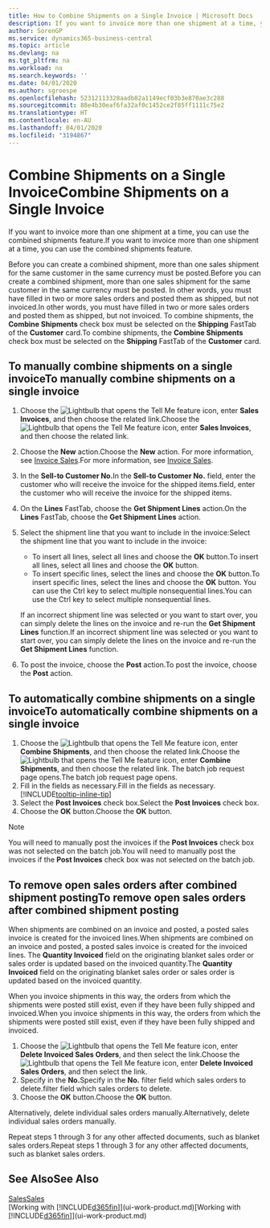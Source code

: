 ```yaml
---
title: How to Combine Shipments on a Single Invoice | Microsoft Docs
description: If you want to invoice more than one shipment at a time, you can use the combined shipments feature.
author: SorenGP
ms.service: dynamics365-business-central
ms.topic: article
ms.devlang: na
ms.tgt_pltfrm: na
ms.workload: na
ms.search.keywords: ''
ms.date: 04/01/2020
ms.author: sgroespe
ms.openlocfilehash: 52312113328aadb82a1149ecf03b3e870ae3c288
ms.sourcegitcommit: 88e4b30eaf6fa32af0c1452ce2f85ff1111c75e2
ms.translationtype: HT
ms.contentlocale: en-AU
ms.lasthandoff: 04/01/2020
ms.locfileid: "3194867"
---
```

# <a name="combine-shipments-on-a-single-invoice"></a><span data-ttu-id="c7b88-103">Combine Shipments on a Single Invoice</span><span class="sxs-lookup"><span data-stu-id="c7b88-103">Combine Shipments on a Single Invoice</span></span>
<span data-ttu-id="c7b88-104">If you want to invoice more than one shipment at a time, you can use the combined shipments feature.</span><span class="sxs-lookup"><span data-stu-id="c7b88-104">If you want to invoice more than one shipment at a time, you can use the combined shipments feature.</span></span>  

 <span data-ttu-id="c7b88-105">Before you can create a combined shipment, more than one sales shipment for the same customer in the same currency must be posted.</span><span class="sxs-lookup"><span data-stu-id="c7b88-105">Before you can create a combined shipment, more than one sales shipment for the same customer in the same currency must be posted.</span></span> <span data-ttu-id="c7b88-106">In other words, you must have filled in two or more sales orders and posted them as shipped, but not invoiced.</span><span class="sxs-lookup"><span data-stu-id="c7b88-106">In other words, you must have filled in two or more sales orders and posted them as shipped, but not invoiced.</span></span> <span data-ttu-id="c7b88-107">To combine shipments, the **Combine Shipments** check box must be selected on the **Shipping** FastTab of the **Customer** card.</span><span class="sxs-lookup"><span data-stu-id="c7b88-107">To combine shipments, the **Combine Shipments** check box must be selected on the **Shipping** FastTab of the **Customer** card.</span></span>  

## <a name="to-manually-combine-shipments-on-a-single-invoice"></a><span data-ttu-id="c7b88-108">To manually combine shipments on a single invoice</span><span class="sxs-lookup"><span data-stu-id="c7b88-108">To manually combine shipments on a single invoice</span></span>  
1. <span data-ttu-id="c7b88-109">Choose the ![Lightbulb that opens the Tell Me feature](media/ui-search/search_small.png "Tell me what you want to do") icon, enter **Sales Invoices**, and then choose the related link.</span><span class="sxs-lookup"><span data-stu-id="c7b88-109">Choose the ![Lightbulb that opens the Tell Me feature](media/ui-search/search_small.png "Tell me what you want to do") icon, enter **Sales Invoices**, and then choose the related link.</span></span>  
2. <span data-ttu-id="c7b88-110">Choose the **New** action.</span><span class="sxs-lookup"><span data-stu-id="c7b88-110">Choose the **New** action.</span></span> <span data-ttu-id="c7b88-111">For more information, see [Invoice Sales](sales-how-invoice-sales.md).</span><span class="sxs-lookup"><span data-stu-id="c7b88-111">For more information, see [Invoice Sales](sales-how-invoice-sales.md).</span></span>
3. <span data-ttu-id="c7b88-112">In the **Sell-to Customer No.**</span><span class="sxs-lookup"><span data-stu-id="c7b88-112">In the **Sell-to Customer No.**</span></span> <span data-ttu-id="c7b88-113">field, enter the customer who will receive the invoice for the shipped items.</span><span class="sxs-lookup"><span data-stu-id="c7b88-113">field, enter the customer who will receive the invoice for the shipped items.</span></span>  
4. <span data-ttu-id="c7b88-114">On the **Lines** FastTab, choose the **Get Shipment Lines** action.</span><span class="sxs-lookup"><span data-stu-id="c7b88-114">On the **Lines** FastTab, choose the **Get Shipment Lines** action.</span></span>  
5. <span data-ttu-id="c7b88-115">Select the shipment line that you want to include in the invoice:</span><span class="sxs-lookup"><span data-stu-id="c7b88-115">Select the shipment line that you want to include in the invoice:</span></span>  

    - <span data-ttu-id="c7b88-116">To insert all lines, select all lines and choose the **OK** button.</span><span class="sxs-lookup"><span data-stu-id="c7b88-116">To insert all lines, select all lines and choose the **OK** button.</span></span>  
    - <span data-ttu-id="c7b88-117">To insert specific lines, select the lines and choose the **OK** button.</span><span class="sxs-lookup"><span data-stu-id="c7b88-117">To insert specific lines, select the lines and choose the **OK** button.</span></span> <span data-ttu-id="c7b88-118">You can use the Ctrl key to select multiple nonsequential lines.</span><span class="sxs-lookup"><span data-stu-id="c7b88-118">You can use the Ctrl key to select multiple nonsequential lines.</span></span>  

    <span data-ttu-id="c7b88-119">If an incorrect shipment line was selected or you want to start over, you can simply delete the lines on the invoice and re-run the **Get Shipment Lines** function.</span><span class="sxs-lookup"><span data-stu-id="c7b88-119">If an incorrect shipment line was selected or you want to start over, you can simply delete the lines on the invoice and re-run the **Get Shipment Lines** function.</span></span>  
7. <span data-ttu-id="c7b88-120">To post the invoice, choose the **Post** action.</span><span class="sxs-lookup"><span data-stu-id="c7b88-120">To post the invoice, choose the **Post** action.</span></span>  

## <a name="to-automatically-combine-shipments-on-a-single-invoice"></a><span data-ttu-id="c7b88-121">To automatically combine shipments on a single invoice</span><span class="sxs-lookup"><span data-stu-id="c7b88-121">To automatically combine shipments on a single invoice</span></span>  
1. <span data-ttu-id="c7b88-122">Choose the ![Lightbulb that opens the Tell Me feature](media/ui-search/search_small.png "Tell me what you want to do") icon, enter **Combine Shipments**, and then choose the related link.</span><span class="sxs-lookup"><span data-stu-id="c7b88-122">Choose the ![Lightbulb that opens the Tell Me feature](media/ui-search/search_small.png "Tell me what you want to do") icon, enter **Combine Shipments**, and then choose the related link.</span></span> <span data-ttu-id="c7b88-123">The batch job request page opens.</span><span class="sxs-lookup"><span data-stu-id="c7b88-123">The batch job request page opens.</span></span>  
2. <span data-ttu-id="c7b88-124">Fill in the fields as necessary.</span><span class="sxs-lookup"><span data-stu-id="c7b88-124">Fill in the fields as necessary.</span></span> [!INCLUDE[tooltip-inline-tip](includes/tooltip-inline-tip_md.md)]
3. <span data-ttu-id="c7b88-125">Select the **Post Invoices** check box.</span><span class="sxs-lookup"><span data-stu-id="c7b88-125">Select the **Post Invoices** check box.</span></span>  
4.  <span data-ttu-id="c7b88-126">Choose the **OK** button.</span><span class="sxs-lookup"><span data-stu-id="c7b88-126">Choose the **OK** button.</span></span>  

> [!NOTE]  
>  <span data-ttu-id="c7b88-127">You will need to manually post the invoices if the **Post Invoices** check box was not selected on the batch job.</span><span class="sxs-lookup"><span data-stu-id="c7b88-127">You will need to manually post the invoices if the **Post Invoices** check box was not selected on the batch job.</span></span>  

## <a name="to-remove-open-sales-orders-after-combined-shipment-posting"></a><span data-ttu-id="c7b88-128">To remove open sales orders after combined shipment posting</span><span class="sxs-lookup"><span data-stu-id="c7b88-128">To remove open sales orders after combined shipment posting</span></span> 
<span data-ttu-id="c7b88-129">When shipments are combined on an invoice and posted, a posted sales invoice is created for the invoiced lines.</span><span class="sxs-lookup"><span data-stu-id="c7b88-129">When shipments are combined on an invoice and posted, a posted sales invoice is created for the invoiced lines.</span></span> <span data-ttu-id="c7b88-130">The **Quantity Invoiced** field on the originating blanket sales order or sales order is updated based on the invoiced quantity.</span><span class="sxs-lookup"><span data-stu-id="c7b88-130">The **Quantity Invoiced** field on the originating blanket sales order or sales order is updated based on the invoiced quantity.</span></span>  

<span data-ttu-id="c7b88-131">When you invoice shipments in this way, the orders from which the shipments were posted still exist, even if they have been fully shipped and invoiced.</span><span class="sxs-lookup"><span data-stu-id="c7b88-131">When you invoice shipments in this way, the orders from which the shipments were posted still exist, even if they have been fully shipped and invoiced.</span></span>   

1. <span data-ttu-id="c7b88-132">Choose the ![Lightbulb that opens the Tell Me feature](media/ui-search/search_small.png "Tell me what you want to do") icon, enter **Delete Invoiced Sales Orders**, and then select the link.</span><span class="sxs-lookup"><span data-stu-id="c7b88-132">Choose the ![Lightbulb that opens the Tell Me feature](media/ui-search/search_small.png "Tell me what you want to do") icon, enter **Delete Invoiced Sales Orders**, and then select the link.</span></span>  
2. <span data-ttu-id="c7b88-133">Specify in the **No.**</span><span class="sxs-lookup"><span data-stu-id="c7b88-133">Specify in the **No.**</span></span> <span data-ttu-id="c7b88-134">filter field which sales orders to delete.</span><span class="sxs-lookup"><span data-stu-id="c7b88-134">filter field which sales orders to delete.</span></span>  
3. <span data-ttu-id="c7b88-135">Choose the **OK** button.</span><span class="sxs-lookup"><span data-stu-id="c7b88-135">Choose the **OK** button.</span></span>  

<span data-ttu-id="c7b88-136">Alternatively, delete individual sales orders manually.</span><span class="sxs-lookup"><span data-stu-id="c7b88-136">Alternatively, delete individual sales orders manually.</span></span>  

<span data-ttu-id="c7b88-137">Repeat steps 1 through 3 for any other affected documents, such as blanket sales orders.</span><span class="sxs-lookup"><span data-stu-id="c7b88-137">Repeat steps 1 through 3 for any other affected documents, such as blanket sales orders.</span></span>

## <a name="see-also"></a><span data-ttu-id="c7b88-138">See Also</span><span class="sxs-lookup"><span data-stu-id="c7b88-138">See Also</span></span>  
[<span data-ttu-id="c7b88-139">Sales</span><span class="sxs-lookup"><span data-stu-id="c7b88-139">Sales</span></span>](sales-manage-sales.md)  
<span data-ttu-id="c7b88-140">[Working with [!INCLUDE[d365fin](includes/d365fin_md.md)]](ui-work-product.md)</span><span class="sxs-lookup"><span data-stu-id="c7b88-140">[Working with [!INCLUDE[d365fin](includes/d365fin_md.md)]](ui-work-product.md)</span></span>
